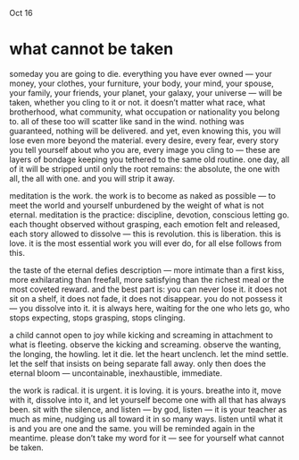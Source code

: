 Oct 16
# what cannot be taken

someday you are going to die. everything you have ever owned — your money, your clothes, your furniture, your body, your mind, your spouse, your family, your friends, your planet, your galaxy, your universe — will be taken, whether you cling to it or not. it doesn’t matter what race, what brotherhood, what community, what occupation or nationality you belong to. all of these too will scatter like sand in the wind. nothing was guaranteed, nothing will be delivered. and yet, even knowing this, you will lose even more beyond the material. every desire, every fear, every story you tell yourself about who you are, every image you cling to — these are layers of bondage keeping you tethered to the same old routine. one day, all of it will be stripped until only the root remains: the absolute, the one with all, the all with one. and you will strip it away.

meditation is the work. the work is to become as naked as possible — to meet the world and yourself unburdened by the weight of what is not eternal. meditation is the practice: discipline, devotion, conscious letting go. each thought observed without grasping, each emotion felt and released, each story allowed to dissolve — this is revolution. this is liberation. this is love. it is the most essential work you will ever do, for all else follows from this.

the taste of the eternal defies description — more intimate than a first kiss, more exhilarating than freefall, more satisfying than the richest meal or the most coveted reward. and the best part is: you can never lose it. it does not sit on a shelf, it does not fade, it does not disappear. you do not possess it — you dissolve into it. it is always here, waiting for the one who lets go, who stops expecting, stops grasping, stops clinging.

a child cannot open to joy while kicking and screaming in attachment to what is fleeting. observe the kicking and screaming. observe the wanting, the longing, the howling. let it die. let the heart unclench. let the mind settle. let the self that insists on being separate fall away. only then does the eternal bloom — uncontainable, inexhaustible, immediate.

the work is radical. it is urgent. it is loving. it is yours. breathe into it, move with it, dissolve into it, and let yourself become one with all that has always been. sit with the silence, and listen — by god, listen — it is your teacher as much as mine, nudging us all toward it in so many ways. listen until what it is and you are one and the same. you will be reminded again in the meantime. please don’t take my word for it — see for yourself what cannot be taken.
